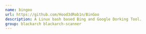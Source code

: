 ```yaml
---
name: bingoo
url: https://github.com/Hood3dRob1n/BinGoo
description: A Linux bash based Bing and Google Dorking Tool.
group: blackarch blackarch-scanner
---
```

